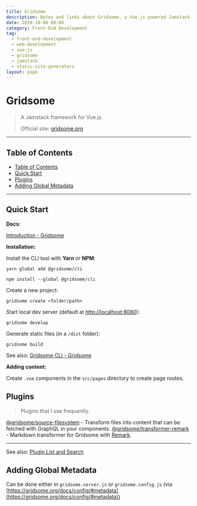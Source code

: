 ```yaml
---
title: Gridsome
description: Notes and links about Gridsome, a Vue.js powered Jamstack framework.
date: 2020-10-06 00:04
category: Front-End Development
tag: 
  - front-end-development
  - web-development
  - vue-js
  - gridsome
  - jamstack
  - static-site-generators
layout: page
---
```


# Gridsome

> A Jamstack framework for Vue.js.
>
> Official site: [gridsome.org](https://gridsome.org/)

- - -

## Table of Contents

- [Table of Contents](#table-of-contents)
- [Quick Start](#quick-start)
- [Plugins](#plugins)
- [Adding Global Metadata](#adding-global-metadata)

- - -

## Quick Start

**Docs:**

[Introduction - Gridsome](https://gridsome.org/docs/)

**Installation:**

Install the CLI tool with **Yarn** or **NPM**:

```
yarn global add @gridsome/cli
```

```
npm install --global @gridsome/cli
```

Create a new project:

```
gridsome create <folder/path>
```

Start local dev server (default at [http://localhost:8080](http://localhost:8080)):

```
gridsome develop
```

Generate static files (in a `/dist` folder):

```
gridsome build
```

See also: [Gridsome CLI - Gridsome](https://gridsome.org/docs/gridsome-cli/)

**Adding content:**

Create `.vue` components in the `src/pages` directory to create page routes.

## Plugins

> Plugins that I use frequently.

[@gridsome/source-filesystem](https://gridsome.org/plugins/@gridsome/source-filesystem) - Transform files into content that can be fetched with GraphQL in your components.
[@gridsome/transformer-remark](https://gridsome.org/plugins/@gridsome/transformer-remark) - Markdown transformer for Gridsome with [Remark](https://remark.js.org/).

- - -

See also: [Plugin List and Search](https://gridsome.org/plugins/)

## Adding Global Metadata

Can be done either in `gridsome.server.js` or `gridsome.config.js` (via [https://gridsome.org/docs/config/#metadata](https://gridsome.org/docs/config/#metadata))
